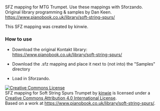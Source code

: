 SFZ mapping for MTG Trumpet. Use these mappings with Sforzando. Original library programming & samples by Dan Keen. https://www.pianobook.co.uk/library/soft-string-spurs/

This SFZ mapping was created by kinwie. 

### How to use

- Download the original Kontakt library: https://www.pianobook.co.uk/library/soft-string-spurs/

- Download the .sfz mapping and place it next to (not into) the "Samples" directory 

- Load in Sforzando.



<a rel="license" href="http://creativecommons.org/licenses/by/4.0/">
<img alt="Creative Commons License" style="border-width:0" src="https://i.creativecommons.org/l/by/4.0/88x31.png" /></a>
<br /><span xmlns:dct="http://purl.org/dc/terms/" href="http://purl.org/dc/dcmitype/Text" property="dct:title" rel="dct:type">
SFZ mapping for Soft String Spurs Trumpet </span> by <a xmlns:cc="http://creativecommons.org/ns#" href="https://github.com/sfzinstruments/mappings/" property="cc:attributionName" rel="cc:attributionURL">kinwie</a> 
is licensed under a <a rel="license" href="http://creativecommons.org/licenses/by/4.0/">Creative Commons Attribution 4.0 International License</a>.<br />Based on a work at <a xmlns:dct="http://purl.org/dc/terms/" href="https://www.pianobook.co.uk/library/soft-string-spurs/" rel="dct:source">https://www.pianobook.co.uk/library/soft-string-spurs/</a>.
